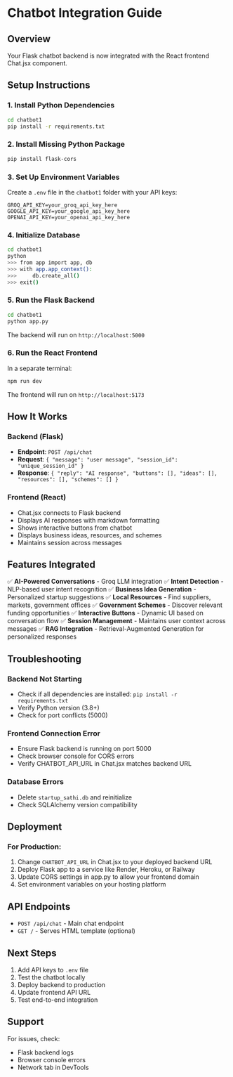 # Chatbot Integration Guide

## Overview
Your Flask chatbot backend is now integrated with the React frontend Chat.jsx component.

## Setup Instructions

### 1. Install Python Dependencies
```bash
cd chatbot1
pip install -r requirements.txt
```

### 2. Install Missing Python Package
```bash
pip install flask-cors
```

### 3. Set Up Environment Variables
Create a `.env` file in the `chatbot1` folder with your API keys:
```
GROQ_API_KEY=your_groq_api_key_here
GOOGLE_API_KEY=your_google_api_key_here
OPENAI_API_KEY=your_openai_api_key_here
```

### 4. Initialize Database
```bash
cd chatbot1
python
>>> from app import app, db
>>> with app.app_context():
>>>     db.create_all()
>>> exit()
```

### 5. Run the Flask Backend
```bash
cd chatbot1
python app.py
```
The backend will run on `http://localhost:5000`

### 6. Run the React Frontend
In a separate terminal:
```bash
npm run dev
```
The frontend will run on `http://localhost:5173`

## How It Works

### Backend (Flask)
- **Endpoint**: `POST /api/chat`
- **Request**: `{ "message": "user message", "session_id": "unique_session_id" }`
- **Response**: `{ "reply": "AI response", "buttons": [], "ideas": [], "resources": [], "schemes": [] }`

### Frontend (React)
- Chat.jsx connects to Flask backend
- Displays AI responses with markdown formatting
- Shows interactive buttons from chatbot
- Displays business ideas, resources, and schemes
- Maintains session across messages

## Features Integrated

✅ **AI-Powered Conversations** - Groq LLM integration
✅ **Intent Detection** - NLP-based user intent recognition
✅ **Business Idea Generation** - Personalized startup suggestions
✅ **Local Resources** - Find suppliers, markets, government offices
✅ **Government Schemes** - Discover relevant funding opportunities
✅ **Interactive Buttons** - Dynamic UI based on conversation flow
✅ **Session Management** - Maintains user context across messages
✅ **RAG Integration** - Retrieval-Augmented Generation for personalized responses

## Troubleshooting

### Backend Not Starting
- Check if all dependencies are installed: `pip install -r requirements.txt`
- Verify Python version (3.8+)
- Check for port conflicts (5000)

### Frontend Connection Error
- Ensure Flask backend is running on port 5000
- Check browser console for CORS errors
- Verify CHATBOT_API_URL in Chat.jsx matches backend URL

### Database Errors
- Delete `startup_sathi.db` and reinitialize
- Check SQLAlchemy version compatibility

## Deployment

### For Production:
1. Change `CHATBOT_API_URL` in Chat.jsx to your deployed backend URL
2. Deploy Flask app to a service like Render, Heroku, or Railway
3. Update CORS settings in app.py to allow your frontend domain
4. Set environment variables on your hosting platform

## API Endpoints

- `POST /api/chat` - Main chat endpoint
- `GET /` - Serves HTML template (optional)

## Next Steps

1. Add API keys to `.env` file
2. Test the chatbot locally
3. Deploy backend to production
4. Update frontend API URL
5. Test end-to-end integration

## Support

For issues, check:
- Flask backend logs
- Browser console errors
- Network tab in DevTools
